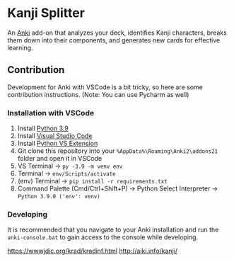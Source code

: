 # Kanji Splitter
An [Anki](https://apps.ankiweb.net/) add-on that analyzes your deck, identifies Kanji characters, breaks them down into their components, and generates new cards for effective learning.


## Contribution
Development for Anki with VSCode is a bit tricky, so here are some contribution instructions. (Note: You can use Pycharm as well)

### Installation with VSCode
1. Install [Python 3.9](https://www.python.org/downloads/release/python-390/)
2. Install [Visual Studio Code](https://code.visualstudio.com/)
3. Install [Python VS Extension](https://marketplace.visualstudio.com/items?itemName=ms-python.python)
4. Git clone this repository into your `%AppData%\Roaming\Anki2\addons21` folder and open it in VSCode
5. VS Terminal -> `py -3.9 -m venv env`
6. Terminal -> `env/Scripts/activate`
7. (env) Terminal -> `pip install -r requirements.txt`
8. Command Palette (Cmd/Ctrl+Shift+P) -> Python Select Interpreter -> `Python 3.9.0 ('env': venv)`

### Developing
It is recommended that you navigate to your Anki installation and run the `anki-console.bat` to gain access to the console while developing.

https://wwwjdic.org/krad/kradinf.html
http://aiki.info/kanji/
